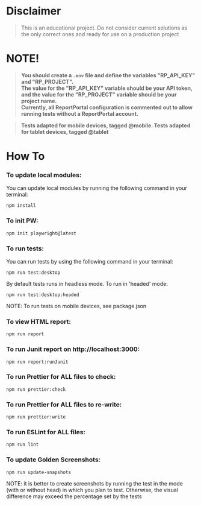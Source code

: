 # Disclaimer

> This is an educational project.
> Do not consider current solutions as the only correct ones and ready for use on a production project

# NOTE!

> **You should create a `.env` file and define the variables "RP_API_KEY" and "RP_PROJECT". <br> The value for the "RP_API_KEY" variable should be your API token, and the value for the "RP_PROJECT" variable should be your project name. <br> Currently, all ReportPortal configuration is commented out to allow running tests without a ReportPortal account.**

> **Tests adapted for mobile devices, tagged @mobile. Tests adapted for tablet devices, tagged @tablet**

# How To

### To update local modules:

You can update local modules by running the following command in your terminal:

```shell
npm install
```

### To init PW:

```shell
npm init playwright@latest
```

### To run tests:

You can run tests by using the following command in your terminal:

```shell
npm run test:desktop
```

By default tests runs in headless mode. To run in 'headed' mode:

```shell
npm run test:desktop:headed
```
NOTE: To run tests on mobile devices, see package.json

### To view HTML report:

```shell
npm run report
```

### To run Junit report on http://localhost:3000:

```shell
npm run report:runJunit
```

### To run Prettier for ALL files to check:

```shell
npm run prettier:check
```

### To run Prettier for ALL files to re-write:

```shell
npm run prettier:write
```

### To run ESLint for ALL files:

```shell
npm run lint
```

### To update Golden Screenshots:

```shell
npm run update-snapshots
```
NOTE: it is better to create screenshots by running the test in the mode (with or without head) in which you plan to test. Otherwise, the visual difference may exceed the percentage set by the tests